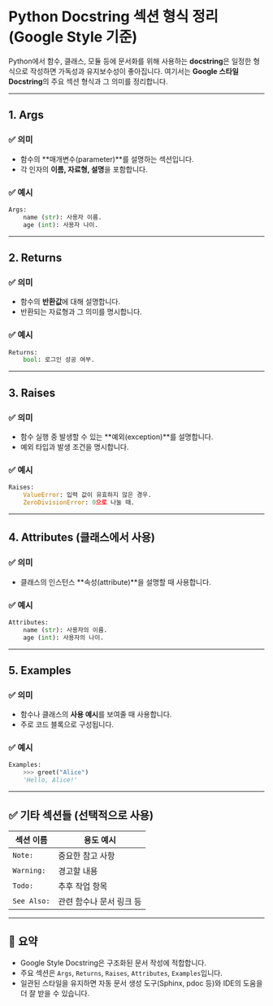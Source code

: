 # Python Docstring 섹션 형식 정리 (Google Style 기준)

Python에서 함수, 클래스, 모듈 등에 문서화를 위해 사용하는 **docstring**은 일정한 형식으로 작성하면 가독성과 유지보수성이 좋아집니다. 여기서는 **Google 스타일 Docstring**의 주요 섹션 형식과 그 의미를 정리합니다.

---

## 1. Args

### ✅ 의미

- 함수의 \*\*매개변수(parameter)\*\*를 설명하는 섹션입니다.
- 각 인자의 **이름, 자료형, 설명**을 포함합니다.

### ✅ 예시

```python
Args:
    name (str): 사용자 이름.
    age (int): 사용자 나이.
```

---

## 2. Returns

### ✅ 의미

- 함수의 **반환값**에 대해 설명합니다.
- 반환되는 자료형과 그 의미를 명시합니다.

### ✅ 예시

```python
Returns:
    bool: 로그인 성공 여부.
```

---

## 3. Raises

### ✅ 의미

- 함수 실행 중 발생할 수 있는 \*\*예외(exception)\*\*를 설명합니다.
- 예외 타입과 발생 조건을 명시합니다.

### ✅ 예시

```python
Raises:
    ValueError: 입력 값이 유효하지 않은 경우.
    ZeroDivisionError: 0으로 나눌 때.
```

---

## 4. Attributes (클래스에서 사용)

### ✅ 의미

- 클래스의 인스턴스 \*\*속성(attribute)\*\*을 설명할 때 사용합니다.

### ✅ 예시

```python
Attributes:
    name (str): 사용자의 이름.
    age (int): 사용자의 나이.
```

---

## 5. Examples

### ✅ 의미

- 함수나 클래스의 **사용 예시**를 보여줄 때 사용합니다.
- 주로 코드 블록으로 구성됩니다.

### ✅ 예시

```python
Examples:
    >>> greet("Alice")
    'Hello, Alice!'
```

---

## ✅ 기타 섹션들 (선택적으로 사용)

| 섹션 이름       | 용도 예시          |
| ----------- | -------------- |
| `Note:`     | 중요한 참고 사항      |
| `Warning:`  | 경고할 내용         |
| `Todo:`     | 추후 작업 항목       |
| `See Also:` | 관련 함수나 문서 링크 등 |

---

## 📌 요약

- Google Style Docstring은 구조화된 문서 작성에 적합합니다.
- 주요 섹션은 `Args`, `Returns`, `Raises`, `Attributes`, `Examples`입니다.
- 일관된 스타일을 유지하면 자동 문서 생성 도구(Sphinx, pdoc 등)와 IDE의 도움을 더 잘 받을 수 있습니다.

